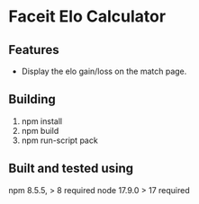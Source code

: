 # Faceit Elo Calculator

## Features
- Display the elo gain/loss on the match page.

## Building
1. npm install
2. npm build
3. npm run-script pack

## Built and tested using
npm 8.5.5, > 8 required
node 17.9.0 > 17 required
